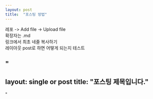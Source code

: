 ```yaml
---
layout: post
title:  "포스팅 방법"
---
```


레포 -> Add file -> Upload file     
확장자는 .md    
링크에서 최초 네줄 복사하기  
레이아웃 post로 하면 어떻게 되는지 테스트  

"
---   
layout: single or post
title:  "포스팅 제목입니다."   
---   

"   

